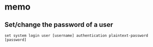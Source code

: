 # memo
## Set/change the password of a user
```
set system login user [username] authentication plaintext-password [password]
```

